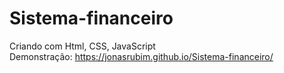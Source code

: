 # Sistema-financeiro

Criando com Html, CSS, JavaScript <br>
Demonstração: https://jonasrubim.github.io/Sistema-financeiro/
